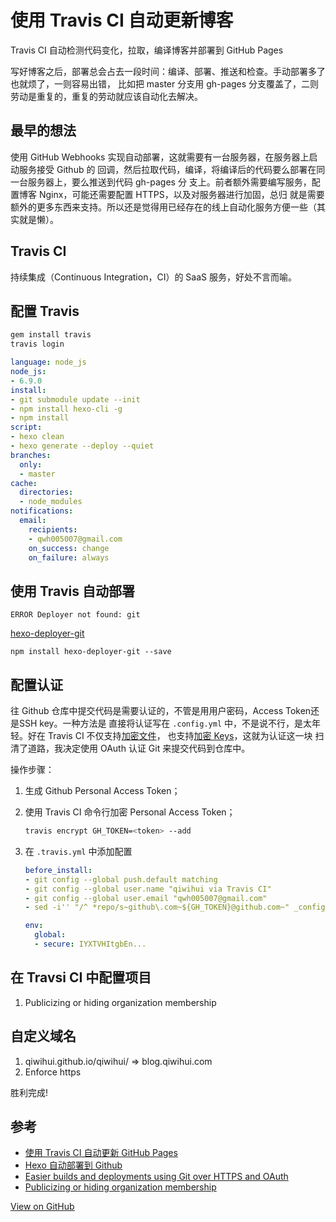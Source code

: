# 使用 Travis CI 自动更新博客


Travis CI 自动检测代码变化，拉取，编译博客并部署到 GitHub Pages

写好博客之后，部署总会占去一段时间：编译、部署、推送和检查。手动部署多了也就烦了，一则容易出错，
比如把 master 分支用 gh-pages 分支覆盖了，二则劳动是重复的，重复的劳动就应该自动化去解决。

<!--more-->
## 最早的想法

使用 GitHub Webhooks 实现自动部署，这就需要有一台服务器，在服务器上启动服务接受 Github 的
回调，然后拉取代码，编译，将编译后的代码要么部署在同一台服务器上，要么推送到代码 gh-pages 分
支上。前者额外需要编写服务，配置博客 Nginx，可能还需要配置 HTTPS，以及对服务器进行加固，总归
就是需要额外的更多东西来支持。所以还是觉得用已经存在的线上自动化服务方便一些（其实就是懒）。

## Travis CI

持续集成（Continuous Integration，CI）的 SaaS 服务，好处不言而喻。

## 配置 Travis

```bash
gem install travis
travis login
```

```yml
language: node_js
node_js:
- 6.9.0
install:
- git submodule update --init
- npm install hexo-cli -g
- npm install
script:
- hexo clean
- hexo generate --deploy --quiet
branches:
  only:
  - master
cache:
  directories:
  - node_modules
notifications:
  email:
    recipients:
    - qwh005007@gmail.com
    on_success: change
    on_failure: always
```

## 使用 Travis 自动部署

`ERROR Deployer not found: git`

[hexo-deployer-git](https://github.com/hexojs/hexo-deployer-git)

`npm install hexo-deployer-git --save`

## 配置认证

往 Github 仓库中提交代码是需要认证的，不管是用用户密码，Access Token还是SSH key。一种方法是
直接将认证写在 `.config.yml` 中，不是说不行，是太年轻。好在 Travis CI 不仅支持[加密文件](https://docs.travis-ci.com/user/encrypting-files/)，
也支持[加密 Keys](https://docs.travis-ci.com/user/encryption-keys/)，这就为认证这一块
扫清了道路，我决定使用 OAuth 认证 Git 来提交代码到仓库中。

操作步骤：

1. 生成 Github Personal Access Token；
2. 使用 Travis CI 命令行加密 Personal Access Token；

    ```bash
    travis encrypt GH_TOKEN=<token> --add
    ```

3. 在 `.travis.yml` 中添加配置

    ```yml
    before_install:
    - git config --global push.default matching
    - git config --global user.name "qiwihui via Travis CI"
    - git config --global user.email "qwh005007@gmail.com"
    - sed -i'' "/^ *repo/s~github\.com~${GH_TOKEN}@github.com~" _config.yml
    ```

    ```yml
    env:
      global:
      - secure: IYXTVHItgbEn...
    ```

## 在 Travsi CI 中配置项目

1. Publicizing or hiding organization membership

## 自定义域名

1. qiwihui.github.io/qiwihui/ => blog.qiwihui.com
2. Enforce https

胜利完成!

## 参考

- [使用 Travis CI 自动更新 GitHub Pages](https://notes.iissnan.com/2016/publishing-github-pages-with-travis-ci/)
- [Hexo 自动部署到 Github](http://lotabout.me/2016/Hexo-Auto-Deploy-to-Github/)
- [Easier builds and deployments using Git over HTTPS and OAuth](https://blog.github.com/2012-09-21-easier-builds-and-deployments-using-git-over-https-and-oauth/)
- [Publicizing or hiding organization membership](https://help.github.com/articles/publicizing-or-hiding-organization-membership/)


[View on GitHub](https://github.com/qiwihui/blog/issues/29)


